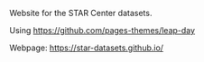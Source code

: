 Website for the STAR Center datasets.

Using https://github.com/pages-themes/leap-day

Webpage: https://star-datasets.github.io/ 

